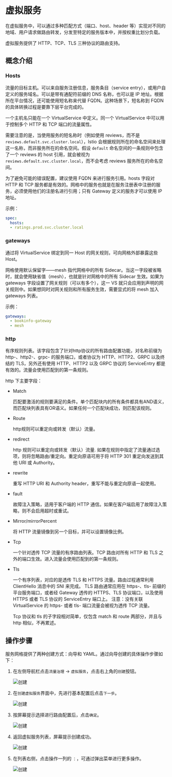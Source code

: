 # 虚拟服务

在虚拟服务中，可以通过多种匹配方式（端口、host、header 等）实现对不同的地域、用户请求做路由转发，分发至特定的服务版本中，并按权重比划分负载。

虚拟服务提供了 HTTP、TCP、TLS 三种协议的路由支持。

## 概念介绍

### Hosts

流量的目标主机。可以来自服务注册信息，服务条目（service entry），或用户自定义的服务域名。可以是带有通配符前缀的 DNS 名称，也可以是 IP 地址。根据所在平台情况，还可能使用短名称来代替 FQDN。这种场景下，短名称到 FQDN 的具体转换过程是要靠下层平台完成的。

一个主机名只能在一个 VirtualService 中定义。同一个 VirtualService 中可以用于控制多个 HTTP 和 TCP 端口的流量属性。

需要注意的是，当使用服务的短名称时（例如使用 reviews，而不是 `reviews.default.svc.cluster.local`），Istio 会根据规则所在的命名空间来处理这一名称，而非服务所在的命名空间。假设 `default` 命名空间的一条规则中包含了一个 reviews 的 host 引用，就会被视为 `reviews.default.svc.cluster.local`，而不会考虑 reviews 服务所在的命名空间。

为了避免可能的错误配置，建议使用 FQDN 来进行服务引用。hosts 字段对 HTTP 和 TCP 服务都是有效的。网格中的服务也就是在服务注册表中注册的服务，必须使用他们的注册名进行引用；只有 Gateway 定义的服务才可以使用 IP 地址。

示例：

```yaml
spec:
  hosts:
  - ratings.prod.svc.cluster.local
```

### gateways

通过将 VirtualService 绑定到同一 Host 的网关规则，可向网格外部暴露这些 Host。

网格使用默认保留字——mesh 指代网格中的所有 Sidecar。当这一字段被省略时，就会使用缺省值（mesh），也就是针对网格中的所有 Sidecar 生效。如果为 gateways 字段设置了网关规则（可以有多个），这一 VS 就只会应用到声明的网关规则中。如果想同时对网关规则和所有服务生效，需要显式的将 mesh 加入 gateways 列表。

示例：

```yaml
gateways:
  - bookinfo-gateway
  - mesh
```

### http

有序规则列表。该字段包含了针对http协议的所有路由配置功能，对名称前缀为 http-、http2-、grpc- 的服务端口，或者协议为 HTTP、HTTP2、GRPC 以及终结的 TLS，另外还有使用 HTTP、HTTP2 以及 GRPC 协议的 ServiceEntry 都是有效的。流量会使用匹配到的第一条规则。

http 下主要字段：

- Match

    匹配要激活的规则要满足的条件。单个匹配块内的所有条件都具有AND语义，而匹配块列表具有OR语义。如果任何一个匹配块成功，则匹配该规则。

- Route

    http规则可以重定向或转发（默认）流量。

- redirect

    http 规则可以重定向或转发（默认）流量. 如果在规则中指定了流量通过选项，则将忽略路由/重定向。重定向原语可用于将 HTTP 301 重定向发送到其他 URI 或 Authority。

- rewrite

    重写 HTTP URI 和 Authority header，重写不能与重定向原语一起使用。

- fault

    故障注入策略，适用于客户端的 HTTP 通信。如果在客户端启用了故障注入策略，则不会启用超时或重试。

- Mirror/mirrorPercent

    将 HTTP 流量镜像到另一个目标，并可以设置镜像比例。

- Tcp

    一个针对透传 TCP 流量的有序路由列表。TCP 路由对所有 HTTP 和 TLS 之外的端口生效。进入流量会使用匹配到的第一条规则。

- Tls

    一个有序列表，对应的是透传 TLS 和 HTTPS 流量。路由过程通常利用 ClientHello 消息中的 SNI 来完成。
    TLS 路由通常应用在 https-、tls- 前缀的平台服务端口，或者经 Gateway 透传的 HTTPS、TLS 协议端口，以及使用 HTTPS 或者 TLS 协议的 ServiceEntry 端口上。
    注意：没有关联 VirtualService 的 https- 或者 tls- 端口流量会被视为透传 TCP 流量。

    Tcp 协议和 tls 的子字段相对简单，仅包含 match 和 route 两部分，并且与 http 相似，不再累述。

## 操作步骤

服务网格提供了两种创建方式：向导和 YAML。通过向导创建的具体操作步骤如下：

1. 在左侧导航栏点击`流量治理` -> `虚拟服务`，点击右上角的`创建`按钮。

    ![创建](../../images/virtualserv01.png)

2. 在`创建虚拟服务`界面中，先进行基本配置后点击`下一步`。

    ![创建](../../images/virtualserv02.png)

3. 按屏幕提示选择进行路由配置后，点击`确定`。

    ![创建](../../images/virtualserv03.png)

4. 返回虚拟服务列表，屏幕提示创建成功。

    ![创建](../../images/virtualserv04.png)

5. 在列表右侧，点击操作一列的 `⋮`，可通过弹出菜单进行更多操作。

    ![创建](../../images/virtualserv05.png)
